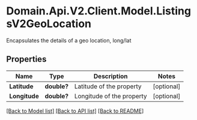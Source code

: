 # Domain.Api.V2.Client.Model.ListingsV2GeoLocation
Encapsulates the details of a geo location, long/lat
## Properties

Name | Type | Description | Notes
------------ | ------------- | ------------- | -------------
**Latitude** | **double?** | Latitude of the property | [optional] 
**Longitude** | **double?** | Longitude of the property | [optional] 

[[Back to Model list]](../README.md#documentation-for-models) [[Back to API list]](../README.md#documentation-for-api-endpoints) [[Back to README]](../README.md)

